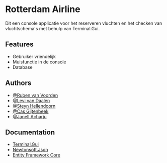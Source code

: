 
# Rotterdam Airline

Dit een console applicatie voor het reserveren vluchten en het checken van vluchtschema's met behulp van Terminal.Gui. 


## Features

- Gebruiker vriendelijk
- Muisfunctie in de console
- Database


## Authors

- [@Ruben van Voorden](https://github.com/VV-R)
- [@Levi van Daalen](https://github.com/penguin-vd)
- [@Steyn Hellendoorn](https://github.com/Steyn229)
- [@Cas Gijtenbeek](https://github.com/CasGijtenbeek)
- [@Janell Acharju](https://github.com/janellacharju)


## Documentation

- [Terminal.Gui](https://github.com/gui-cs/Terminal.Gui)
- [Newtonsoft.Json](https://www.newtonsoft.com/json)
- [Entity Framework Core](https://learn.microsoft.com/en-us/ef/core/)
